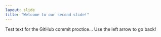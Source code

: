 ```yaml
---
layout: slide
title: "Welcome to our second slide!"
---
```

Test text for the GitHub commit proctice...
Use the left arrow to go back!
